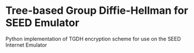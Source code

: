 # Tree-based Group Diffie-Hellman for SEED Emulator
Python implementation of TGDH encryption scheme for use on the SEED Internet Emulator
